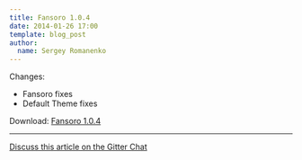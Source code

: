 ```yaml
---
title: Fansoro 1.0.4
date: 2014-01-26 17:00
template: blog_post
author:
  name: Sergey Romanenko
---
```


Changes:     
* Fansoro fixes  
* Default Theme fixes  

Download: [Fansoro 1.0.4](https://github.com/fansoro-cms/fansoro/archive/v1.0.4.zip)

<hr>  

[<i class="fa fa-comments"></i> Discuss this article on the Gitter Chat](https://gitter.im/fansoro-cms/fansoro)  
